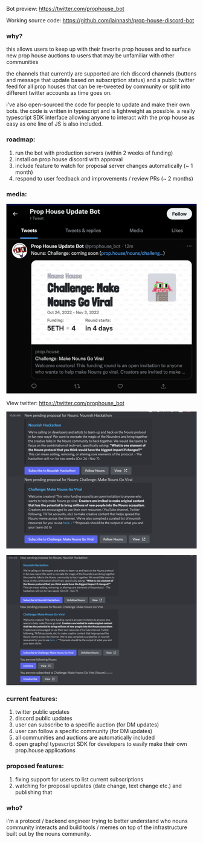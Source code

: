 Bot preview: https://twitter.com/prophouse_bot

Working source code: https://github.com/iainnash/prop-house-discord-bot

### why?

this allows users to keep up with their favorite prop houses and to surface new prop house auctions to users that may be unfamiliar with other communities

the channels that currently are supported are rich discord channels (buttons and message that update based on subscription status) and a public twitter feed for all prop houses that can be re-tweeted by community or split into different twitter accounts as time goes on.

i've also open-sourced the code for people to update and make their own bots. the code is written in typescript and is lightweight as possible. a really typescript SDK interface allowing anyone to interact with the prop house as easy as one line of JS is also included.

### roadmap:

1. run the bot with production servers (within 2 weeks of funding)
2. install on prop house discord with approval
3. include feature to watch for proposal server changes automatically (~ 1 month)
4. respond to user feedback and improvements /   review PRs (~ 2 months)

### media:

![twitter screenshot](https://raw.githubusercontent.com/iainnash/prop-house-discord-bot/main/docs/img/twitter-screenshot.png)

View twitter: https://twitter.com/prophouse_bot

![public discord thread](https://raw.githubusercontent.com/iainnash/prop-house-discord-bot/main/docs/img/update-thread.png)

![dm thread](https://raw.githubusercontent.com/iainnash/prop-house-discord-bot/main/docs/img/dm-thread.png)

### current features:

1. twitter public updates
2. discord public updates
3. user can subscribe to a specific auction (for DM updates)
4. user can follow a specific community (for DM updates)
5. all communities and auctions are automatically included
6. open graphql typescript SDK for developers to easily make their own prop.house applications

### proposed features:

1. fixing support for users to list current subscriptions
2. watching for proposal updates (date change, text change etc.) and publishing that

### who?

i'm a protocol / backend engineer trying to better understand who nouns community interacts and build tools / memes on top of the infrastructure built out by the nouns community.